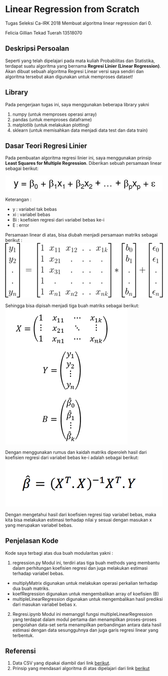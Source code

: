 # Linear Regression from Scratch
Tugas Seleksi Ca-IRK 2018
Membuat algoritma linear regression dari 0.

Felicia Gillian Tekad Tuerah
13518070

## Deskripsi Persoalan
Seperti yang telah dipelajari pada mata kuliah Probabilitas dan Statistika, terdapat suatu algoritma yang bernama <b>Regresi Linier (Linear Regression)</b>. Akan dibuat sebuah algoritma Regresi Linear versi saya sendiri dan algoritma tersebut akan digunakan untuk memproses dataset!

## Library
Pada pengerjaan tugas ini, saya menggunakan beberapa library yakni 
1. numpy (untuk memproses operasi array)
2. pandas (untuk memproses dataframe)
3. matplotlib (untuk melakukan plotting)
4. sklearn (untuk memisahkan data menjadi data test dan data train)

## Dasar Teori Regresi Linier
Pada pembuatan algoritma regresi linier ini, saya menggunakan prinsip <b>Least Squares for Multiple Regression</b>. 
Diberikan sebuah persamaan linear sebagai berikut:

<img src="/img/persamaan.jpg"/>

Keterangan : 
- y : variabel tak bebas
- xi : variabel bebas
- Bi : koefisien regresi dari variabel bebas ke-i
- E : error

Persamaan linear di atas, bisa diubah menjadi persamaan matriks sebagai berikut :
<img src="/img/matriks.gif"/>

Sehingga bisa dipisah menjadi tiga buah matriks sebagai berikut:
<img src="/img/matriks2.png"/>

Dengan menggunakan rumus dan kaidah matriks diperoleh hasil dari koefisien regresi dari variabel bebas ke-i adalah sebagai berikut:
<img src="/img/rumus.png"/>

Dengan mengetahui hasil dari koefisien regresi tiap variabel bebas, maka kita bisa melakukan estimasi terhadap nilai y sesuai dengan masukan x yang merupakan variabel bebas.

## Penjelasan Kode
Kode saya terbagi atas dua buah modularitas yakni :
1. regression.py
Modul ini, terdiri atas tiga buah methods yang membantu dalam perhitungan koefisien regresi dan juga melakukan estimasi terhadap variabel bebas.
- multiplyMatrix digunakan untuk melakukan operasi perkalian terhadap dua buah matriks.
- koefRegression digunakan untuk mengembalikan array of koefisien (B)
- multipleLinearRegression digunakan untuk mengembalikan hasil prediksi dari masukan variabel bebas x.
2. Regresi.ipynb
Modul ini memanggil fungsi multipleLinearRegression yang terdapat dalam modul pertama dan menampilkan proses-proses pengolahan data-set serta menampilkan perbandingan antara data hasil estimasi dengan data sesungguhnya dan juga garis regresi linear yang terbentuk.

## Referensi

1. Data CSV yang dipakai diambil dari link [berikut](https://www.kaggle.com/nehalbirla/vehicle-dataset-from-cardekho).
2. Prinsip yang mendasari algoritma di atas dipelajari dari link [berikut](https://www.youtube.com/watch?v=qdOG7YMolmA)
